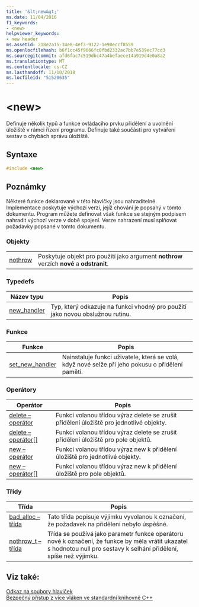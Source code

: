 ```yaml
---
title: '&lt;new&gt;'
ms.date: 11/04/2016
f1_keywords:
- <new>
helpviewer_keywords:
- new header
ms.assetid: 218e2a15-34e8-4ef3-9122-1e90eccf8559
ms.openlocfilehash: b6f1cc45f9666fc0fbd2332ac7bb7e539ec77cd3
ms.sourcegitcommit: afd6fac7c519dbc47a4befaece14a919d4e0a8a2
ms.translationtype: MT
ms.contentlocale: cs-CZ
ms.lasthandoff: 11/10/2018
ms.locfileid: "51520635"
---
```

# <a name="ltnewgt"></a>&lt;new&gt;

Definuje několik typů a funkce ovládacího prvku přidělení a uvolnění úložiště v rámci řízení programu. Definuje také součásti pro vytváření sestav o chybách správu úložiště.

## <a name="syntax"></a>Syntaxe

```cpp
#include <new>
```

## <a name="remarks"></a>Poznámky

Některé funkce deklarované v této hlavičky jsou nahraditelné. Implementace poskytuje výchozí verzi, jejíž chování je popsaný v tomto dokumentu. Program můžete definovat však funkce se stejným podpisem nahradit výchozí verze v době spojení. Verze nahrazení musí splňovat požadavky popsané v tomto dokumentu.

### <a name="objects"></a>Objekty

|||
|-|-|
|[nothrow](../standard-library/new-functions.md#nothrow)|Poskytuje objekt pro použití jako argument **nothrow** verzích **nové** a **odstranit**.|

### <a name="typedefs"></a>Typedefs

|Název typu|Popis|
|-|-|
|[new_handler](../standard-library/new-typedefs.md#new_handler)|Typ, který odkazuje na funkci vhodný pro použití jako novou obslužnou rutinu.|

### <a name="functions"></a>Funkce

|Funkce|Popis|
|-|-|
|[set_new_handler](../standard-library/new-functions.md#set_new_handler)|Nainstaluje funkci uživatele, která se volá, když nové selže při jeho pokusu o přidělení paměti.|

### <a name="operators"></a>Operátory

|Operátor|Popis|
|-|-|
|[delete – operátor](../standard-library/new-operators.md#op_delete)|Funkci volanou třídou výraz delete se zrušit přidělení úložiště pro jednotlivé objekty.|
|[delete – operátor&#91;&#93;](../standard-library/new-operators.md#op_delete_arr)|Funkci volanou třídou výraz delete se zrušit přidělení úložiště pro pole objektů.|
|[new – operátor](../standard-library/new-operators.md#op_new)|Funkci volanou třídou výraz new k přidělení úložiště pro jednotlivé objekty.|
|[new – operátor&#91;&#93;](../standard-library/new-operators.md#op_new_arr)|Funkci volanou třídou výraz new k přidělení úložiště pro pole objektů.|

### <a name="classes"></a>Třídy

|Třída|Popis|
|-|-|
|[bad_alloc – třída](../standard-library/bad-alloc-class.md)|Tato třída popisuje výjimku vyvolanou k označení, že požadavek na přidělení nebylo úspěšné.|
|[nothrow_t – třída](../standard-library/nothrow-t-structure.md)|Třída se používá jako parametr funkce operátoru nové k označení, že funkce by měla vrátit ukazatel s hodnotou null pro sestavy k selhání přidělení, spíše než výjimku.|

## <a name="see-also"></a>Viz také:

[Odkaz na soubory hlaviček](../standard-library/cpp-standard-library-header-files.md)<br/>
[Bezpečný přístup z více vláken ve standardní knihovně C++](../standard-library/thread-safety-in-the-cpp-standard-library.md)<br/>
